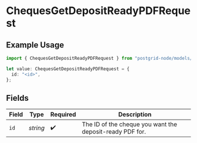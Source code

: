 # ChequesGetDepositReadyPDFRequest

## Example Usage

```typescript
import { ChequesGetDepositReadyPDFRequest } from "postgrid-node/models/operations";

let value: ChequesGetDepositReadyPDFRequest = {
  id: "<id>",
};
```

## Fields

| Field                                                    | Type                                                     | Required                                                 | Description                                              |
| -------------------------------------------------------- | -------------------------------------------------------- | -------------------------------------------------------- | -------------------------------------------------------- |
| `id`                                                     | *string*                                                 | :heavy_check_mark:                                       | The ID of the cheque you want the deposit-ready PDF for. |